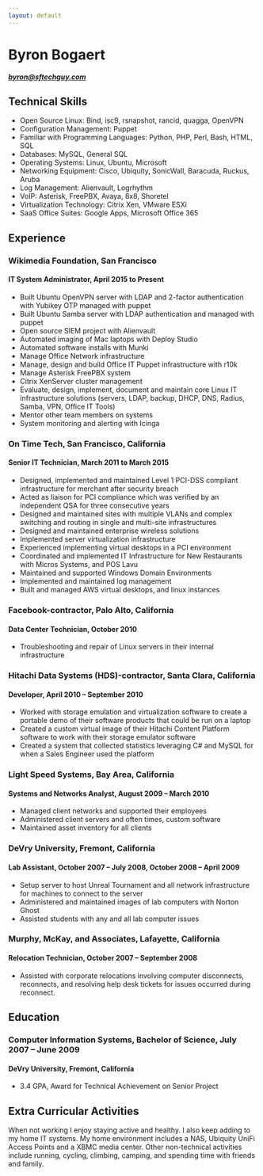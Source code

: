 ```yaml
---
layout: default
---
```

# Byron Bogaert
_**byron@sftechguy.com**_

## Technical Skills
- Open Source Linux: Bind, isc9, rsnapshot, rancid, quagga, OpenVPN
- Configuration Management: Puppet
- Familiar with Programming Languages: Python, PHP, Perl, Bash, HTML, SQL
- Databases: MySQL, General SQL
- Operating Systems: Linux, Ubuntu, Microsoft
- Networking Equipment: Cisco, Ubiquity, SonicWall, Baracuda, Ruckus, Aruba
- Log Management: Alienvault, Logrhythm
- VoIP: Asterisk, FreePBX, Avaya, 8x8, Shoretel
- Virtualization Technology: Citrix Xen, VMware ESXi
- SaaS Office Suites: Google Apps, Microsoft Office 365

## Experience

### Wikimedia Foundation, San Francisco
#### IT System Administrator, April 2015 to Present
- Built Ubuntu OpenVPN server with LDAP and 2-factor authentication with Yubikey OTP managed with puppet
- Built Ubuntu Samba server with LDAP authentication and managed with puppet
- Open source SIEM project with Alienvault
- Automated imaging of Mac laptops with Deploy Studio
- Automated software installs with Munki
- Manage Office Network infrastructure
- Manage, design and build Office IT Puppet infrastructure with r10k
- Manage Asterisk FreePBX system
- Citrix XenServer cluster management
- Evaluate, design, implement, document and maintain core Linux IT infrastructure solutions (servers, LDAP, backup, DHCP, DNS, Radius, Samba, VPN, Office IT Tools)
- Mentor other team members on systems
- System monitoring and alerting with Icinga

### On Time Tech, San Francisco, California
#### Senior IT Technician, March 2011 to March 2015
- Designed, implemented and maintained Level 1 PCI-DSS compliant infrastructure for merchant after security breach
- Acted as liaison for PCI compliance which was verified by an independent QSA for three consecutive years
- Designed and maintained sites with multiple VLANs and complex switching and routing in single and multi-site infrastructures
- Designed and maintained enterprise wireless solutions
- Implemented server virtualization infrastructure
- Experienced implementing virtual desktops in a PCI environment
- Coordinated and implemented IT Infrastructure for New Restaurants with Micros Systems, and POS Lavu
- Maintained and supported Windows Domain Environments
- Implemented and maintained log management
- Built and managed AWS virtual desktops, and linux instances

### Facebook-contractor, Palo Alto, California
#### Data Center Technician, October 2010
- Troubleshooting and repair of Linux servers in their internal infrastructure

### Hitachi Data Systems (HDS)-contractor, Santa Clara, California
#### Developer, April 2010 – September 2010
- Worked with storage emulation and virtualization software to create a portable demo of their software products that could be run on a laptop
- Created a custom virtual image of their Hitachi Content Platform software to work with their storage emulator software
- Created a system that collected statistics leveraging C# and MySQL for when a Sales Engineer used the platform

### Light Speed Systems, Bay Area, California
#### Systems and Networks Analyst, August 2009 – March 2010
- Managed client networks and supported their employees
- Administered client servers and often times, custom software
- Maintained asset inventory for all clients

### DeVry University, Fremont, California
#### Lab Assistant, October 2007 – July 2008, October 2008 – April 2009
- Setup server to host Unreal Tournament and all network infrastructure for machines to connect to the server
- Administered and maintained images of lab computers with Norton Ghost
- Assisted students with any and all lab computer issues

### Murphy, McKay, and Associates, Lafayette, California
#### Relocation Technician, October 2007 – September 2008
- Assisted with corporate relocations involving computer disconnects, reconnects, and resolving help desk tickets for issues occurred during reconnect.

## Education
### Computer Information Systems, Bachelor of Science, July 2007 – June 2009
#### DeVry University, Fremont, California
- 3.4 GPA, Award for Technical Achievement on Senior Project

## Extra Curricular Activities
When not working I enjoy staying active and healthy. I also keep adding to my home IT systems. My home environment includes a NAS, Ubiquity UniFi Access Points and a XBMC media center. Other non-technical activities include running, cycling, climbing, camping, and spending time with friends and family.
